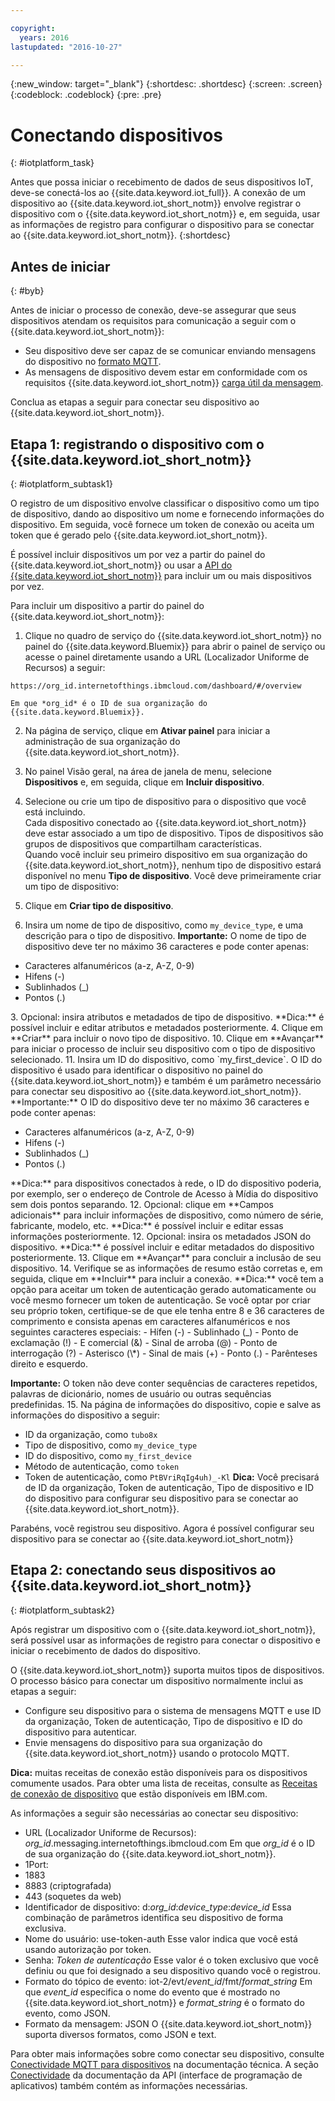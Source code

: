 ```yaml
---

copyright:
  years: 2016
lastupdated: "2016-10-27"

---
```


{:new_window: target="_blank"}
{:shortdesc: .shortdesc}
{:screen: .screen}
{:codeblock: .codeblock}
{:pre: .pre}

# Conectando dispositivos
{: #iotplatform_task}

Antes que possa iniciar o recebimento de dados de seus dispositivos IoT, deve-se conectá-los ao {{site.data.keyword.iot_full}}. A conexão de um dispositivo ao {{site.data.keyword.iot_short_notm}} envolve registrar o dispositivo com o {{site.data.keyword.iot_short_notm}} e, em seguida, usar as informações de registro para configurar o dispositivo para se conectar ao {{site.data.keyword.iot_short_notm}}.
{:shortdesc}

## Antes de iniciar
{: #byb}

Antes de iniciar o processo de conexão, deve-se assegurar que seus dispositivos atendam os requisitos para comunicação a seguir com o {{site.data.keyword.iot_short_notm}}:

- Seu dispositivo deve ser capaz de se comunicar enviando mensagens do dispositivo no [formato MQTT](reference/mqtt/index.html).
- As mensagens de dispositivo devem estar em conformidade com os requisitos {{site.data.keyword.iot_short_notm}} [carga útil da mensagem](reference/mqtt/index.html#/message-payload).

Conclua as etapas a seguir para conectar seu dispositivo ao {{site.data.keyword.iot_short_notm}}.

## Etapa 1: registrando o dispositivo com o {{site.data.keyword.iot_short_notm}}  
{: #iotplatform_subtask1}

O registro de um dispositivo envolve classificar o dispositivo como um tipo de dispositivo, dando ao dispositivo um nome e fornecendo informações do dispositivo. Em seguida, você fornece um token de conexão ou aceita um token que é gerado pelo {{site.data.keyword.iot_short_notm}}.

É possível incluir dispositivos um por vez a partir do painel do {{site.data.keyword.iot_short_notm}} ou usar a [API do {{site.data.keyword.iot_short_notm}}](https://docs.internetofthings.ibmcloud.com/swagger/v0002.html#!/Bulk_Operations/post_bulk_devices_add) para incluir um ou mais dispositivos por vez.

Para incluir um dispositivo a partir do painel do {{site.data.keyword.iot_short_notm}}:

1. Clique no quadro de serviço do {{site.data.keyword.iot_short_notm}} no painel do {{site.data.keyword.Bluemix}} para abrir o painel de serviço ou acesse o painel diretamente usando a URL (Localizador Uniforme de Recursos) a seguir:

 `https://org_id.internetofthings.ibmcloud.com/dashboard/#/overview `

    Em que *org_id* é o ID de sua organização do {{site.data.keyword.Bluemix}}.

2. Na página de serviço, clique em **Ativar painel** para iniciar a administração de sua organização do {{site.data.keyword.iot_short_notm}}.

3. No painel Visão geral, na área de janela de menu, selecione **Dispositivos** e, em seguida, clique em **Incluir dispositivo**.
5. Selecione ou crie um tipo de dispositivo para o dispositivo que você está incluindo.  
Cada dispositivo conectado ao {{site.data.keyword.iot_short_notm}} deve estar associado a um tipo de dispositivo. Tipos de dispositivos são grupos de dispositivos que compartilham características.  
Quando você incluir seu primeiro dispositivo em sua organização do {{site.data.keyword.iot_short_notm}}, nenhum tipo de dispositivo estará disponível no menu **Tipo de dispositivo**. Você deve primeiramente criar um tipo de dispositivo:
 1. Clique em **Criar tipo de dispositivo**.
 2. Insira um nome de tipo de dispositivo, como `my_device_type`, e uma descrição para o tipo de dispositivo.
 **Importante:** O nome de tipo de dispositivo deve ter no máximo 36 caracteres e pode conter apenas:
 <ul>
  <li>Caracteres alfanuméricos (a-z, A-Z, 0-9)</li>
  <li>Hifens (-)</li>
  <li>Sublinhados (&lowbar;)</li>
  <li>Pontos (.)</li>
  </ul>
 3. Opcional: insira atributos e metadados de tipo de dispositivo.    
 **Dica:** é possível incluir e editar atributos e metadados posteriormente.
 4. Clique em **Criar** para incluir o novo tipo de dispositivo.
10. Clique em **Avançar** para iniciar o processo de incluir seu dispositivo com o tipo de dispositivo selecionado.
11. Insira um ID do dispositivo, como `my_first_device`.
O ID do dispositivo é usado para identificar o dispositivo no painel do {{site.data.keyword.iot_short_notm}} e também é um parâmetro necessário para conectar seu dispositivo ao {{site.data.keyword.iot_short_notm}}.  
**Importante:** O ID do dispositivo deve ter no máximo 36 caracteres e pode conter apenas:
 <ul>
 <li>Caracteres alfanuméricos (a-z, A-Z, 0-9)</li>
 <li>Hifens (-)</li>
 <li>Sublinhados (&lowbar;)</li>
 <li>Pontos (.)</li>  
 </ul>
 **Dica:** para dispositivos conectados à rede, o ID do dispositivo poderia, por exemplo, ser o endereço de Controle de Acesso à Mídia do dispositivo sem dois pontos separando.  
12. Opcional: clique em **Campos adicionais** para incluir informações de dispositivo, como número de série, fabricante, modelo, etc.  
 **Dica:** é possível incluir e editar essas informações posteriormente.
12. Opcional: insira os metadados JSON do dispositivo.  
 **Dica:** é possível incluir e editar metadados do dispositivo posteriormente.
13. Clique em **Avançar** para concluir a inclusão de seu dispositivo.
14. Verifique se as informações de resumo estão corretas e, em seguida, clique em **Incluir** para incluir a conexão.  
**Dica:** você tem a opção para aceitar um token de autenticação gerado automaticamente ou você mesmo fornecer um token de autenticação.  
Se você optar por criar seu próprio token, certifique-se de que ele tenha entre 8 e 36 caracteres de comprimento e consista apenas em caracteres alfanuméricos e nos seguintes caracteres especiais:
 - Hífen (-)
 - Sublinhado (&lowbar;)
 - Ponto de exclamação (!)
 - E comercial (&)
 - Sinal de arroba (@)
 - Ponto de interrogação (?)
 - Asterisco (\*)
 - Sinal de mais (+)
 - Ponto (.)
 - Parênteses direito e esquerdo.  

 **Importante:** O token não deve conter sequências de caracteres repetidos, palavras de dicionário, nomes de usuário ou outras sequências predefinidas.
15. Na página de informações do dispositivo, copie e salve as informações do dispositivo a seguir:  
 - ID da organização, como `tubo8x`
 - Tipo de dispositivo, como `my_device_type`
 - ID do dispositivo, como `my_first_device`
 - Método de autenticação, como `token`
 - Token de autenticação, como `PtBVriRqIg4uh)_-Kl`
**Dica:** Você precisará de ID da organização, Token de autenticação, Tipo de dispositivo e ID do dispositivo para configurar seu dispositivo para se conectar ao {{site.data.keyword.iot_short_notm}}.  

Parabéns, você registrou seu dispositivo. Agora é possível configurar seu dispositivo para se conectar ao {{site.data.keyword.iot_short_notm}}

## Etapa 2: conectando seus dispositivos ao {{site.data.keyword.iot_short_notm}}
{: #iotplatform_subtask2}

Após registrar um dispositivo com o {{site.data.keyword.iot_short_notm}}, será possível usar as informações de registro para conectar o dispositivo e iniciar o recebimento de dados do dispositivo.

O {{site.data.keyword.iot_short_notm}} suporta muitos tipos de dispositivos. O processo básico para conectar um dispositivo normalmente inclui as etapas a seguir:
- Configure seu dispositivo para o sistema de mensagens MQTT e use ID da organização, Token de autenticação, Tipo de dispositivo e ID do dispositivo para autenticar.  
- Envie mensagens do dispositivo para sua organização do {{site.data.keyword.iot_short_notm}} usando o protocolo MQTT.

**Dica:** muitas receitas de conexão estão disponíveis para os dispositivos comumente usados. Para obter uma lista de receitas, consulte as [Receitas de conexão de dispositivo](https://developer.ibm.com/recipes/tutorials/category/internet-of-things-iot/) que estão disponíveis em IBM.com.

As informações a seguir são necessárias ao conectar seu dispositivo:
- URL (Localizador Uniforme de Recursos): *org_id*.messaging.internetofthings.ibmcloud.com
Em que *org_id* é o ID de sua organização do {{site.data.keyword.iot_short_notm}}.
- 1Port:
 - 1883
 - 8883 (criptografada)
 - 443 (soquetes da web)
- Identificador de dispositivo: d:*org_id*:*device_type*:*device_id*
Essa combinação de parâmetros identifica seu dispositivo de forma exclusiva.
- Nome do usuário: use-token-auth
Esse valor indica que você está usando autorização por token.
- Senha: *Token de autenticação*
Esse valor é o token exclusivo que você definiu ou que foi designado a seu dispositivo quando você o registrou.
- Formato do tópico de evento: iot-2/evt/*event_id*/fmt/*format_string*
 Em que *event_id* especifica o nome do evento que é mostrado no {{site.data.keyword.iot_short_notm}} e *format_string* é o formato do evento, como JSON.
- Formato da mensagem: JSON
 O {{site.data.keyword.iot_short_notm}} suporta diversos formatos, como JSON e text.

Para obter mais informações sobre como conectar seu dispositivo, consulte [Conectividade MQTT para dispositivos](devices/mqtt.html) na documentação técnica.
A seção [Conectividade](https://docs.internetofthings.ibmcloud.com/swagger/v0002.html#!/Connectivity/post_device_types_deviceType_devices_deviceId_events_eventName) da documentação da API (interface de programação de aplicativos) também contém as informações necessárias.

